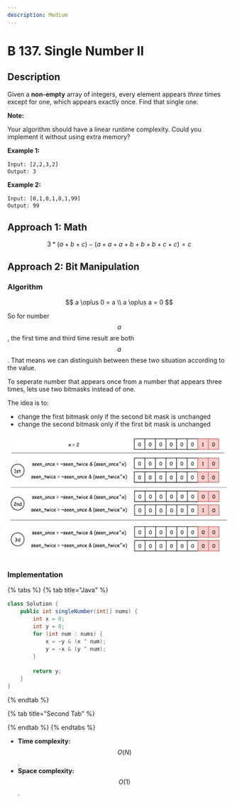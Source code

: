 ```yaml
---
description: Medium
---
```


# B 137. Single Number II

## Description

Given a **non-empty** array of integers, every element appears _three_ times except for one, which appears exactly once. Find that single one.

**Note:**

Your algorithm should have a linear runtime complexity. Could you implement it without using extra memory?

**Example 1:**

```text
Input: [2,2,3,2]
Output: 3
```

**Example 2:**

```text
Input: [0,1,0,1,0,1,99]
Output: 99
```

## Approach 1: Math

$$
3 * (a + b + c) - (a + a + a + b + b + b + c + c) = c
$$

## Approach 2: Bit Manipulation

### Algorithm

$$
a \oplus 0 = a \\ a \oplus a = 0
$$

So for number $$a$$, the first time and third time result are both $$a$$. That means we can distinguish between these two situation according to the value.

To seperate number that appears once from a number that appears three times, lets use two bitmasks instead of one.

The idea is to:

* change the first bitmask only if the second bit mask is unchanged
* change the second bitmask only if the first bit mask is unchanged

![](../../../.gitbook/assets/image%20%28169%29.png)

### Implementation

{% tabs %}
{% tab title="Java" %}
```java
class Solution {
    public int singleNumber(int[] nums) {
        int x = 0;
        int y = 0;
        for (int num : nums) {
            x = ~y & (x ^ num);
            y = ~x & (y ^ num);
        }

        return y;
    }
}
```
{% endtab %}

{% tab title="Second Tab" %}

{% endtab %}
{% endtabs %}

* **Time complexity:** $$O(N)$$.
* **Space complexity:** $$O(1)$$.

